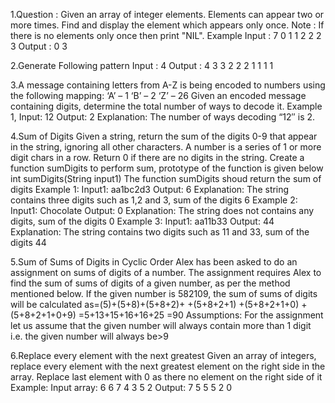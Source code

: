 1.Question :
Given an array of integer elements. Elements can appear two or more times. Find and display the element which appears only once.
Note : If there is no elements only once then print "NIL".
Example
Input : 7
0 1 1 2 2 2 3
Output : 0 3


2.Generate Following pattern
Input : 4
Output :
4
3 3
2 2 2
1 1 1 1


3.A message containing letters from A-Z is being encoded to numbers using the following mapping:
‘A’ – 1
‘B’ – 2
‘Z’ – 26
Given an encoded message containing digits, determine the total number of ways to decode it.
Example 1,
Input: 12
Output: 2
Explanation:
The number of ways decoding “12″ is 2.


4.Sum of Digits
Given a string, return the sum of the digits 0-9 that appear in the string, ignoring all other characters. A number is a series of 1 or more digit chars in a row.
Return 0 if there are no digits in the string.
Create a function sumDigits to perform sum, prototype of the function is given below
int sumDigits(String input1)
 The function sumDigits shoud return the sum of digits
Example 1:
    Input1: aa1bc2d3
    Output: 6
  Explanation: The string contains three digits such as 1,2 and 3, sum of the digits 6
Example 2:
    Input1: Chocolate
    Output: 0
Explanation: The string does not contains any digits, sum of the digits 0
Example 3:
    Input1: aa11b33
    Output: 44
Explanation: The string contains two digits such as 11 and 33, sum of the digits 44


5.Sum of Sums of Digits in Cyclic Order
Alex has been asked to do an assignment on sums of digits of a number. The assignment requires Alex to find the sum of sums of digits of a given number, as per the method mentioned below.
If the given number is 582109, the sum of sums of digits will be calculated as=(5)+(5+8)+(5+8+2)+ +(5+8+2+1) +(5+8+2+1+0) +(5+8+2+1+0+9)
=5+13+15+16+16+25
=90
Assumptions: For the assignment let us assume that the given number will always contain more than 1 digit i.e. the given number will always be>9



6.Replace every element with the next greatest
Given an array of integers, replace every element with the next greatest element on the right side in the array. Replace last element with 0 as there no element on the right side of it
Example:
Input array:
6
6 7 4 3 5 2 
Output: 7 5 5 5 2 0

